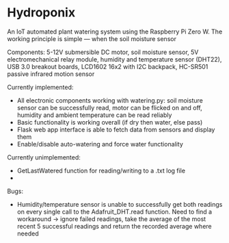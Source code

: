 # Hydroponix
An IoT automated plant watering system using the Raspberry Pi Zero W. The working principle is simple — when the soil moisture sensor 

Components: 5-12V submersible DC motor, soil moisture sensor, 5V electromechanical relay module, humidity and temperature sensor (DHT22), USB 3.0 breakout boards, LCD1602 16x2 with I2C backpack, HC-SR501 passive infrared motion sensor
<Fritz schematic here>

Currently implemented:
- All electronic components working with watering.py: soil moisture sensor can be successfully read, motor can be flicked on and off, humidity and ambient temperature can be read reliably
- Basic functionality is working overall (if dry then water, else pass) 
- Flask web app interface is able to fetch data from sensors and display them
- Enable/disable auto-watering and force water functionality 

Currently unimplemented:
- GetLastWatered function for reading/writing to a .txt log file
- 

Bugs:
- Humidity/temperature sensor is unable to successfully get both readings on every single call to the Adafruit_DHT.read function. Need to find a workaround -> ignore failed readings, take the average of the most recent 5 successful readings and return the recorded average where needed
